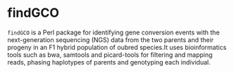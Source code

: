 # findGCO 
`findGCO` is a Perl package for identifying gene conversion events with the next-generation sequencing (NGS) data from the two parents and their progeny in an F1 hybrid population of oubred species.It uses bioinformatics tools such as bwa, samtools and picard-tools for filtering and mapping reads, phasing haplotypes of parents and genotyping each individual.
